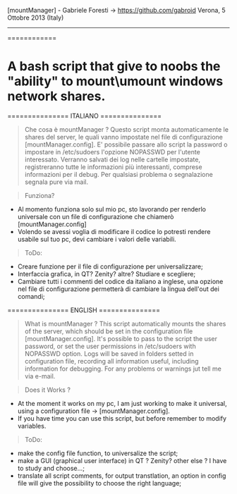 [mountManager] - Gabriele Foresti -> https://github.com/gabroid                      Verona, 5 Ottobre 2013 (Italy)
________
============

A bash script that give to noobs the "ability" to mount\umount windows network shares.
======================================================================================

=============== ITALIANO ===============
>Che cosa è mountManager ?
Questo script monta automaticamente le shares del server, le quali vanno impostate nel file di configurazione [mountManager.config].
E' possibile passare allo script la password o impostare in /etc/sudoers l'opzione NOPASSWD per l'utente interessato.
Verranno salvati dei log nelle cartelle impostate, registreranno tutte le informazioni più interessanti, comprese informazioni per il debug.
Per qualsiasi problema o segnalazione segnala pure via mail.

>Funziona?
- Al momento funziona solo sul mio pc, sto lavorando per renderlo universale con un file di configurazione che chiamerò [mountManager.config]
- Volendo se avessi voglia di modificare il codice lo potresti rendere usabile sul tuo pc, devi cambiare i valori delle variabili.

>ToDo:
- Creare funzione per il file di configurazione per universalizzare;
- Interfaccia grafica, in QT? Zenity? altre? Studiare e scegliere;
- Cambiare tutti i commenti del codice da italiano a inglese, una opzione nel file di configurazione permetterà di cambiare la lingua dell'out dei comandi; 

=============== ENGLISH ===============
>What is mountManager ?
This script automatically mounts the shares of the server, which should be set in the configuration file [mountManager.config].
It's possible to pass to the script the user password, or set the user permissions in /etc/sudoers with NOPASSWD option.
Logs will be saved in folders setted in configuration file, recording all information useful, including information for debugging.
For any problems or warnings jut tell me via e-mail.

>Does it Works ?  
- At the moment it works on my pc, I am just working to make it universal, using a configuration file -> [mountManager.config].
- If you have time you can use this script, but before remember to modify variables.

>ToDo:
- make the config file function, to universalize the script;
- make a GUI (graphical user interface) in QT ? Zenity? other else ? I have to study and choose...;
- translate all script comments, for output transtlation, an option in config file will give the possibility to choose the right language;
